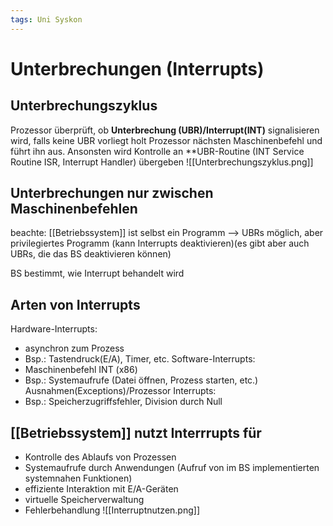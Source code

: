 ```yaml
---
tags: Uni Syskon
---
```

# Unterbrechungen (Interrupts)
## Unterbrechungszyklus
Prozessor überprüft, ob **Unterbrechung (UBR)/Interrupt(INT)** signalisieren wird, falls keine UBR vorliegt holt Prozessor nächsten Maschinenbefehl und führt ihn aus. Ansonsten wird Kontrolle an **UBR-Routine (INT Service Routine ISR, Interrupt Handler) übergeben
![[Unterbrechungszyklus.png]]

## Unterbrechungen nur zwischen Maschinenbefehlen
beachte: [[Betriebssystem]] ist selbst ein Programm --> UBRs möglich, aber privilegiertes Programm (kann Interrupts deaktivieren)(es gibt aber auch UBRs, die das BS deaktivieren können)

BS bestimmt, wie Interrupt behandelt wird

## Arten von Interrupts
Hardware-Interrupts: 
- asynchron zum Prozess
- Bsp.: Tastendruck(E/A), Timer, etc.
Software-Interrupts: 
- Maschinenbefehl INT (x86)
- Bsp.: Systemaufrufe (Datei öffnen, Prozess starten, etc.)
Ausnahmen(Exceptions)/Prozessor Interrupts:
- Bsp.: Speicherzugriffsfehler, Division durch Null

## [[Betriebssystem]] nutzt Interrrupts für
- Kontrolle des Ablaufs von Prozessen
- Systemaufrufe durch Anwendungen (Aufruf von im BS implementierten systemnahen Funktionen)
- effiziente Interaktion mit E/A-Geräten
- virtuelle Speicherverwaltung
- Fehlerbehandlung
![[Interruptnutzen.png]]
